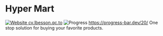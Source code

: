 # Hyper Mart

[![Website cv.lbesson.qc.to](https://img.shields.io/website-up-down-green-red/http/cv.lbesson.qc.to.svg)](http://cv.lbesson.qc.to/)
![Progress](https://progress-bar.dev/20/)
https://progress-bar.dev/20/
One stop solution for buying your favorite products.

